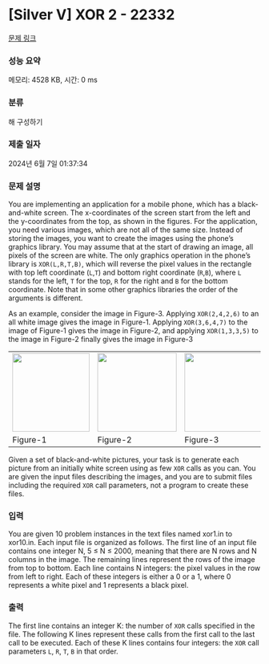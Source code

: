 # [Silver V] XOR 2 - 22332 

[문제 링크](https://www.acmicpc.net/problem/22332) 

### 성능 요약

메모리: 4528 KB, 시간: 0 ms

### 분류

해 구성하기

### 제출 일자

2024년 6월 7일 01:37:34

### 문제 설명

<p>You are implementing an application for a mobile phone, which has a black-and-white screen. The x-coordinates of the screen start from the left and the y-coordinates from the top, as shown in the figures. For the application, you need various images, which are not all of the same size. Instead of storing the images, you want to create the images using the phone’s graphics library. You may assume that at the start of drawing an image, all pixels of the screen are white. The only graphics operation in the phone’s library is <code>XOR(L,R,T,B)</code>, which will reverse the pixel values in the rectangle with top left coordinate (<code>L</code>,<code>T</code>) and bottom right coordinate (<code>R</code>,<code>B</code>), where <code>L</code> stands for the left, <code>T</code> for the top, <code>R</code> for the right and <code>B</code> for the bottom coordinate. Note that in some other graphics libraries the order of the arguments is different.</p>

<p>As an example, consider the image in Figure-3. Applying <code>XOR(2,4,2,6)</code> to an all white image gives the image in Figure-1. Applying <code>XOR(3,6,4,7)</code> to the image of Figure-1 gives the image in Figure-2, and applying <code>XOR(1,3,3,5)</code> to the image in Figure-2 finally gives the image in Figure-3</p>

<table class="table table-bordered td-center">
	<tbody>
		<tr>
			<td><img alt="" src="https://upload.acmicpc.net/64a2724d-4502-42c9-a046-cdcfb2bc9ea2/-/crop/309x314/0,0/-/preview/" style="width: 154px; height: 156px;"></td>
			<td><img alt="" src="https://upload.acmicpc.net/64a2724d-4502-42c9-a046-cdcfb2bc9ea2/-/crop/315x314/343,0/-/preview/" style="width: 158px; height: 157px;"></td>
			<td><img alt="" src="https://upload.acmicpc.net/64a2724d-4502-42c9-a046-cdcfb2bc9ea2/-/crop/311x314/691,0/-/preview/" style="width: 156px; height: 157px;"></td>
		</tr>
		<tr>
			<td>Figure-1</td>
			<td>Figure-2</td>
			<td>Figure-3</td>
		</tr>
	</tbody>
</table>

<p>Given a set of black-and-white pictures, your task is to generate each picture from an initially white screen using as few <code>XOR</code> calls as you can. You are given the input files describing the images, and you are to submit files including the required <code>XOR</code> call parameters, not a program to create these files.</p>

### 입력 

 <p>You are given 10 problem instances in the text files named xor1.in to xor10.in. Each input file is organized as follows. The first line of an input file contains one integer N, 5 ≤ N ≤ 2000, meaning that there are N rows and N columns in the image. The remaining lines represent the rows of the image from top to bottom. Each line contains N integers: the pixel values in the row from left to right. Each of these integers is either a 0 or a 1, where 0 represents a white pixel and 1 represents a black pixel.</p>

### 출력 

 <p>The first line contains an integer K: the number of <code>XOR</code> calls specified in the file. The following K lines represent these calls from the first call to the last call to be executed. Each of these K lines contains four integers: the <code>XOR</code> call parameters <code>L</code>, <code>R</code>, <code>T</code>, <code>B</code> in that order.</p>

